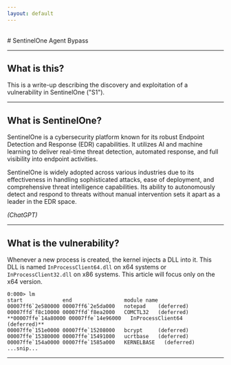 ```yaml
---
layout: default
---
```

<br/>
# SentinelOne Agent Bypass
<hr/>

## What is this?
This is a write-up describing the discovery and exploitation of a vulnerability in SentinelOne ("S1").

<hr/>

## What is SentinelOne?
SentinelOne is a cybersecurity platform known for its robust Endpoint Detection and Response (EDR) capabilities. It utilizes AI and machine learning to deliver real-time threat detection, automated response, and full visibility into endpoint activities.

SentinelOne is widely adopted across various industries due to its effectiveness in handling sophisticated attacks, ease of deployment, and comprehensive threat intelligence capabilities. Its ability to autonomously detect and respond to threats without manual intervention sets it apart as a leader in the EDR space.

*(ChatGPT)*

<hr/>

## What is the vulnerability?
Whenever a new process is created, the kernel injects a DLL into it. This DLL is named `InProcessClient64.dll` on x64 systems or `InProcessClient32.dll` on x86 systems. This article will focus only on the x64 version.

```
0:000> lm
start             end                 module name
00007ff6`2e580000 00007ff6`2e5da000   notepad    (deferred)             
00007ffd`f8c10000 00007ffd`f8ea2000   COMCTL32   (deferred)             
**00007ffe`14a80000 00007ffe`14e96000   InProcessClient64   (deferred)**
00007ffe`151e0000 00007ffe`15208000   bcrypt     (deferred)             
00007ffe`15380000 00007ffe`15491000   ucrtbase   (deferred)             
00007ffe`154a0000 00007ffe`1585a000   KERNELBASE   (deferred)             
...snip...
```


<hr/>
